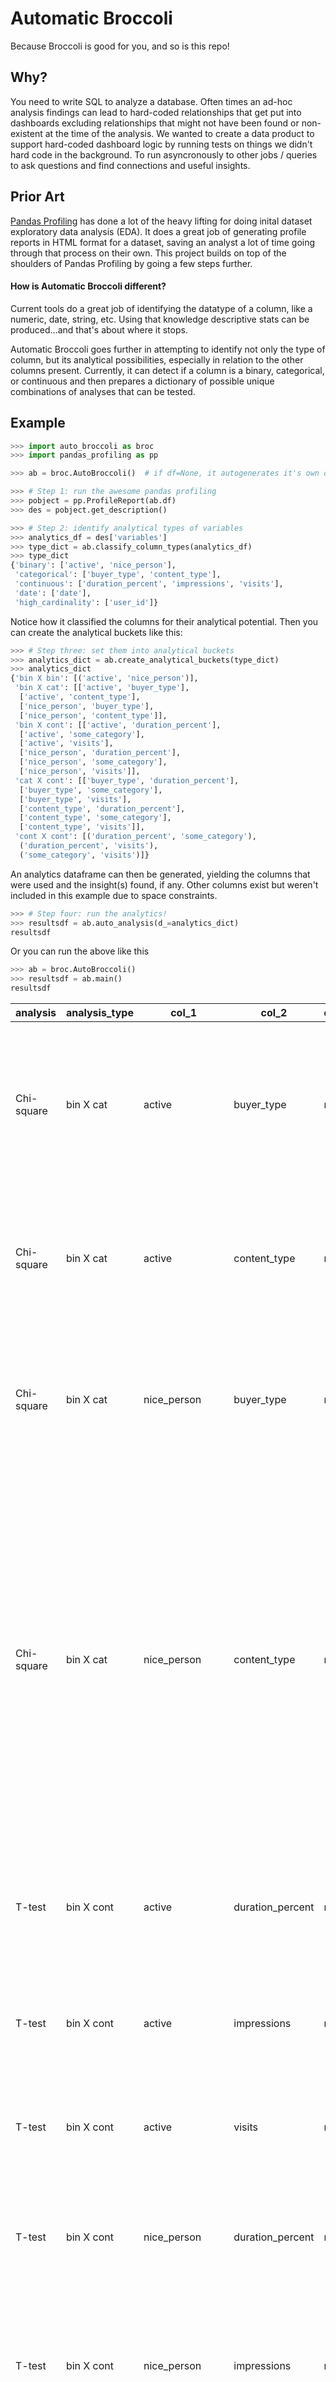# Automatic Broccoli
Because Broccoli is good for you, and so is this repo! 

## Why?
You need to write SQL to analyze a database. Often times an ad-hoc analysis findings can lead to hard-coded relationships that get put into dashboards excluding relationships that might not have been found or non-existent at the time of the analysis.
We wanted to create a data product to support hard-coded dashboard logic by running tests on things we didn't hard code in the background. To run asyncronously to other jobs / queries to ask questions and find connections and useful insights.

## Prior Art
[Pandas Profiling](https://github.com/pandas-profiling/pandas-profiling) has done a lot of the heavy lifting for doing inital dataset exploratory data analysis (EDA). It does a great job of generating profile reports in HTML format for a dataset, saving an analyst a lot of time going through that process on their own. This project builds on top of the shoulders of Pandas Profiling by going a few steps further.

#### How is Automatic Broccoli different?
Current tools do a great job of identifying the datatype of a column, like a numeric, date, string, etc. Using that knowledge descriptive stats can be produced...and that's about where it stops.

Automatic Broccoli goes further in attempting to identify not only the type of column, but its analytical possibilities, especially in relation to the other columns present. Currently, it can detect if a column is a binary, categorical, or continuous and then prepares a dictionary of possible unique combinations of analyses that can be tested. 

## Example

```python
>>> import auto_broccoli as broc
>>> import pandas_profiling as pp

>>> ab = broc.AutoBroccoli()  # if df=None, it autogenerates it's own data

>>> # Step 1: run the awesome pandas profiling
>>> pobject = pp.ProfileReport(ab.df)
>>> des = pobject.get_description()

>>> # Step 2: identify analytical types of variables
>>> analytics_df = des['variables']
>>> type_dict = ab.classify_column_types(analytics_df)
>>> type_dict
{'binary': ['active', 'nice_person'],
 'categorical': ['buyer_type', 'content_type'],
 'continuous': ['duration_percent', 'impressions', 'visits'],
 'date': ['date'],
 'high_cardinality': ['user_id']}
```
Notice how it classified the columns for their analytical potential. Then you can create the analytical buckets like this:
```python
>>> # Step three: set them into analytical buckets
>>> analytics_dict = ab.create_analytical_buckets(type_dict)
>>> analytics_dict
{'bin X bin': [('active', 'nice_person')],
 'bin X cat': [['active', 'buyer_type'],
  ['active', 'content_type'],
  ['nice_person', 'buyer_type'],
  ['nice_person', 'content_type']],
 'bin X cont': [['active', 'duration_percent'],
  ['active', 'some_category'],
  ['active', 'visits'],
  ['nice_person', 'duration_percent'],
  ['nice_person', 'some_category'],
  ['nice_person', 'visits']],
 'cat X cont': [['buyer_type', 'duration_percent'],
  ['buyer_type', 'some_category'],
  ['buyer_type', 'visits'],
  ['content_type', 'duration_percent'],
  ['content_type', 'some_category'],
  ['content_type', 'visits']],
 'cont X cont': [('duration_percent', 'some_category'),
  ('duration_percent', 'visits'),
  ('some_category', 'visits')]}
```
An analytics dataframe can then be generated, yielding the columns that were used and the insight(s) found, if any. Other columns exist but weren't included in this example due to space constraints.
```python
>>> # Step four: run the analytics!
>>> resultsdf = ab.auto_analysis(d_=analytics_dict)
resultsdf
```
Or you can run the above like this
```python
>>> ab = broc.AutoBroccoli()
>>> resultsdf = ab.main()
resultsdf
```



analysis      |  analysis_type  |  col_1             |  col_2             |  dataset  |  date      |  insight_text                                                                                                                                                                                                                                                                                                                                                                                                                                                                    |  p_val
--------------|-----------------|--------------------|--------------------|-----------|------------|----------------------------------------------------------------------------------------------------------------------------------------------------------------------------------------------------------------------------------------------------------------------------------------------------------------------------------------------------------------------------------------------------------------------------------------------------------------------------------|--------
Chi-square    |  bin X cat      |  active            |  buyer_type        |  random   |  04-04-18  |  Both non-active and active have a value of 127 for Other. Spouse is the top category for both non-active at 130 and active at 137 for "buyer_type". Active and Non-Active seem to have similar frequencies.                                                                                                                                                                                                                                                                     |  0.931
Chi-square    |  bin X cat      |  active            |  content_type      |  random   |  04-04-18  |  Active and Non-Active are the farthest apart on "Doubleclick" in "content_type". Active maximum on Doubleclick is 105 and non-active minimum is on Doubleclick at 90.                                                                                                                                                                                                                                                                                                           |  0.6876
Chi-square    |  bin X cat      |  nice_person       |  buyer_type        |  random   |  04-04-18  |  Non-Nice_Person and Nice_Person are the farthest apart on "Me" in "buyer_type". Non-Nice_Person maximum on Me is 126 and nice_person minimum is on Me at 105.                                                                                                                                                                                                                                                                                                                   |  0.1658
Chi-square    |  bin X cat      |  nice_person       |  content_type      |  random   |  04-04-18  |  Significant difference in 'non-nice_person' and 'nice_person' between 'content_type' groups. Non-Nice_Person and Nice_Person are the farthest apart on "Newspaper" in "content_type". Non-Nice_Person maximum on Newspaper is 111 and nice_person minimum is on Newspaper at 92. Nice_Person and Non-Nice_Person are the farthest apart on "Social Media" in "content_type". Nice_Person maximum on Social Media is 126 and non-nice_person minimum is on Social Media at 88.   |  0.0421
T-test        |  bin X cont     |  active            |  duration_percent  |  random   |  04-04-18  |  Both Active and Non-Active have a medium level of variability on "duration_percent". Active average is 0.3 and Non-Active average is 0.3.                                                                                                                                                                                                                                                                                                                                       |  0.8108
T-test        |  bin X cont     |  active            |  impressions       |  random   |  04-04-18  |  Both Active and Non-Active have a medium level of variability on "impressions". Active average is 3.0 and Non-Active average is 3.0.                                                                                                                                                                                                                                                                                                                                            |  0.9334
T-test        |  bin X cont     |  active            |  visits            |  random   |  04-04-18  |  Non-Active and Active have basically the same spread around their means of 289.37 and 284.37 on "visits".                                                                                                                                                                                                                                                                                                                                                                       |  0.2707
T-test        |  bin X cont     |  nice_person       |  duration_percent  |  random   |  04-04-18  |  Both Nice_Person and Non-Nice_Person have a medium level of variability on "duration_percent". Nice_Person average is 0.3 and Non-Nice_Person average is 0.3.                                                                                                                                                                                                                                                                                                                   |  0.9254
T-test        |  bin X cont     |  nice_person       |  impressions       |  random   |  04-04-18  |  Both Nice_Person and Non-Nice_Person have a medium level of variability on "impressions". Nice_Person average is 3.0 and Non-Nice_Person average is 2.9.                                                                                                                                                                                                                                                                                                                        |  0.3874
T-test        |  bin X cont     |  nice_person       |  visits            |  random   |  04-04-18  |  Non-Nice_Person and Nice_Person have basically the same spread around their means of 283.23 and 290.87 on "visits".                                                                                                                                                                                                                                                                                                                                                             |  0.3585
Anova         |  cat X cont     |  buyer_type        |  duration_percent  |  random   |  04-04-18  |  Coming soon                                                                                                                                                                                                                                                                                                                                                                                                                                                                     |  0.9556
Anova         |  cat X cont     |  buyer_type        |  impressions       |  random   |  04-04-18  |  Coming soon                                                                                                                                                                                                                                                                                                                                                                                                                                                                     |  0.8558
Anova         |  cat X cont     |  buyer_type        |  visits            |  random   |  04-04-18  |  Coming soon                                                                                                                                                                                                                                                                                                                                                                                                                                                                     |  0.144
Anova         |  cat X cont     |  content_type      |  duration_percent  |  random   |  04-04-18  |  Coming soon                                                                                                                                                                                                                                                                                                                                                                                                                                                                     |  0.4053
Anova         |  cat X cont     |  content_type      |  impressions       |  random   |  04-04-18  |  Coming soon                                                                                                                                                                                                                                                                                                                                                                                                                                                                     |  0.4027
Anova         |  cat X cont     |  content_type      |  visits            |  random   |  04-04-18  |  Coming soon                                                                                                                                                                                                                                                                                                                                                                                                                                                                     |  0.9779
Pearson corr  |  cont X cont    |  duration_percent  |  impressions       |  random   |  04-04-18  |  Not likely a linear relationship in duration_percent in impressions with with coef of -0.02                                                                                                                                                                                                                                                                                                                                                                                     |  0.4723
Pearson corr  |  cont X cont    |  duration_percent  |  visits            |  random   |  04-04-18  |  Not likely a linear relationship in duration_percent in visits with with coef of -0.01                                                                                                                                                                                                                                                                                                                                                                                          |  0.8102
Pearson corr  |  cont X cont    |  impressions       |  visits            |  random   |  04-04-18  |  Not likely a linear relationship in impressions in visits with with coef of 0.05                                                                                                                                                                                                                                                                                                                                                                                                |  0.0853
 
## TODO:
 - Testing!
 - Better date handling
 - Add connections across tables (2+) tables instead of just one table
 - Setup meta database of 
 - Setup input tags for dataset types such as "marketing", "social media" etc.
 
# License
Copyright (c) 2017 Front Analytics Inc. Licensed under [the MIT License](http://opensource.org/licenses/MIT).
